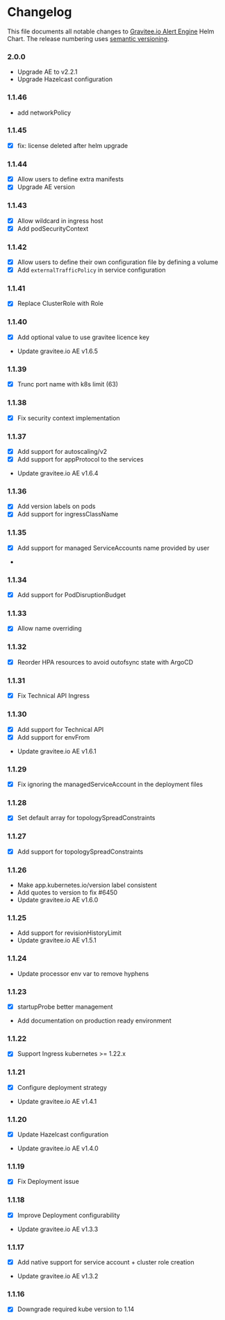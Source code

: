 # Changelog

This file documents all notable changes to [Gravitee.io Alert Engine](https://github.com/gravitee-io/helm-charts/tree/master/ae) Helm Chart. The release numbering uses [semantic versioning](http://semver.org).

### 2.0.0

- Upgrade AE to v2.2.1
- Upgrade Hazelcast configuration

### 1.1.46

- add networkPolicy

### 1.1.45

- [x] fix: license deleted after helm upgrade

### 1.1.44

- [X] Allow users to define extra manifests
- [X] Upgrade AE version

### 1.1.43

- [X] Allow wildcard in ingress host
- [X] Add podSecurityContext

### 1.1.42

- [X] Allow users to define their own configuration file by defining a volume
- [X] Add `externalTrafficPolicy` in service configuration

### 1.1.41

- [X] Replace ClusterRole with Role

### 1.1.40

- [X] Add optional value to use gravitee licence key

- Update gravitee.io AE v1.6.5

### 1.1.39

- [X] Trunc port name with k8s limit (63)

### 1.1.38

- [X] Fix security context implementation

### 1.1.37

- [X] Add support for autoscaling/v2
- [X] Add support for appProtocol to the services

- Update gravitee.io AE v1.6.4

### 1.1.36

- [X] Add version labels on pods
- [X] Add support for ingressClassName

### 1.1.35

- [X] Add support for managed ServiceAccounts name provided by user
- 
### 1.1.34

- [X] Add support for PodDisruptionBudget

### 1.1.33

- [X] Allow name overriding

### 1.1.32

- [X] Reorder HPA resources to avoid outofsync state with ArgoCD

### 1.1.31 

- [X] Fix Technical API Ingress

### 1.1.30

- [X] Add support for Technical API
- [X] Add support for envFrom

- Update gravitee.io AE v1.6.1

### 1.1.29

- [X] Fix ignoring the managedServiceAccount in the deployment files

### 1.1.28

- [X] Set default array for topologySpreadConstraints

### 1.1.27

- [X] Add support for topologySpreadConstraints

### 1.1.26

- Make app.kubernetes.io/version label consistent
- Add quotes to version to fix #6450
- Update gravitee.io AE v1.6.0

### 1.1.25

- Add support for revisionHistoryLimit
- Update gravitee.io AE v1.5.1

### 1.1.24

- Update processor env var to remove hyphens

### 1.1.23

- [X] startupProbe better management
- Add documentation on production ready environment

### 1.1.22

- [X] Support Ingress kubernetes >= 1.22.x

### 1.1.21

- [X] Configure deployment strategy
- Update gravitee.io AE v1.4.1

### 1.1.20

- [X] Update Hazelcast configuration
- Update gravitee.io AE v1.4.0

### 1.1.19

- [X] Fix Deployment issue

### 1.1.18

- [X] Improve Deployment configurability
- Update gravitee.io AE v1.3.3

### 1.1.17

- [X] Add native support for service account + cluster role creation
- Update gravitee.io AE v1.3.2

### 1.1.16

- [X] Downgrade required kube version to 1.14
